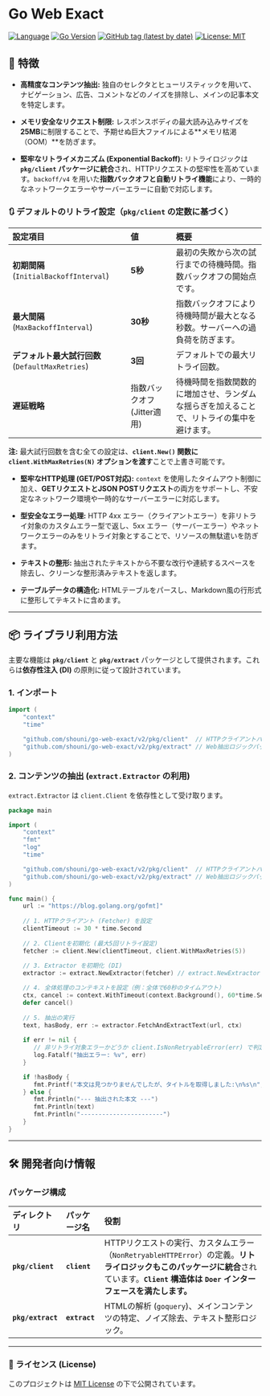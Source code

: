 # Go Web Exact

[![Language](https://img.shields.io/badge/Language-Go-blue)](https://golang.org/)
[![Go Version](https://img.shields.io/github/go-mod/go-version/shouni/go-web-exact)](https://golang.org/)
[![GitHub tag (latest by date)](https://img.shields.io/github/v/tag/shouni/go-web-exact)](https://github.com/shouni/go-web-exact/tags)
[![License: MIT](https://img.shields.io/badge/License-MIT-yellow.svg)](https://opensource.org/licenses/MIT)

## 🚀 特徴

* **高精度なコンテンツ抽出:** 独自のセレクタとヒューリスティックを用いて、ナビゲーション、広告、コメントなどのノイズを排除し、メインの記事本文を特定します。

* **メモリ安全なリクエスト制限:** レスポンスボディの最大読み込みサイズを**25MB**に制限することで、予期せぬ巨大ファイルによる**メモリ枯渇（OOM）**を防ぎます。

* **堅牢なリトライメカニズム (Exponential Backoff):**
  リトライロジックは **`pkg/client` パッケージに統合**され、HTTPリクエストの堅牢性を高めています。`backoff/v4` を用いた**指数バックオフと自動リトライ機能**により、一時的なネットワークエラーやサーバーエラーに自動で対応します。

### 🔃 デフォルトのリトライ設定（`pkg/client` の定数に基づく）

| 設定項目 | 値 | 概要 |
| :--- | :--- |:---|
| **初期間隔** (`InitialBackoffInterval`) | **5秒** | 最初の失敗から次の試行までの待機時間。指数バックオフの開始点です。 |
| **最大間隔** (`MaxBackoffInterval`) | **30秒** | 指数バックオフにより待機時間が最大となる秒数。サーバーへの過負荷を防ぎます。 |
| **デフォルト最大試行回数** (`DefaultMaxRetries`) | **3回** | デフォルトでの最大リトライ回数。 |
| **遅延戦略** | 指数バックオフ (Jitter適用) | 待機時間を指数関数的に増加させ、ランダムな揺らぎを加えることで、リトライの集中を避けます。 |

  **注:** 最大試行回数を含む全ての設定は、**`client.New()` 関数に `client.WithMaxRetries(N)` オプションを渡す**ことで上書き可能です。

* **堅牢なHTTP処理 (GET/POST対応):** `context` を使用したタイムアウト制御に加え、**GETリクエストとJSON POSTリクエスト**の両方をサポートし、不安定なネットワーク環境や一時的なサーバーエラーに対応します。

* **型安全なエラー処理:** HTTP 4xx エラー（クライアントエラー）を非リトライ対象のカスタムエラー型で返し、5xx エラー（サーバーエラー）やネットワークエラーのみをリトライ対象とすることで、リソースの無駄遣いを防ぎます。

* **テキストの整形:** 抽出されたテキストから不要な改行や連続するスペースを除去し、クリーンな整形済みテキストを返します。

* **テーブルデータの構造化:** HTMLテーブルをパースし、Markdown風の行形式に整形してテキストに含めます。

-----

## 📦 ライブラリ利用方法

主要な機能は **`pkg/client`** と **`pkg/extract`** パッケージとして提供されます。これらは**依存性注入 (DI)** の原則に従って設計されています。

### 1\. インポート

```go
import (
    "context"
    "time"

    "github.com/shouni/go-web-exact/v2/pkg/client"  // HTTPクライアントパッケージ
    "github.com/shouni/go-web-exact/v2/pkg/extract" // Web抽出ロジックパッケージ
)
````

### 2\. コンテンツの抽出 (`extract.Extractor` の利用)

`extract.Extractor` は `client.Client` を依存性として受け取ります。

```go
package main

import (
    "context"
    "fmt"
    "log"
    "time"

    "github.com/shouni/go-web-exact/v2/pkg/client"  // HTTPクライアントパッケージ
	"github.com/shouni/go-web-exact/v2/pkg/extract" // Web抽出ロジックパッケージ
)

func main() {
    url := "https://blog.golang.org/gofmt]"
    
    // 1. HTTPクライアント (Fetcher) を設定
    clientTimeout := 30 * time.Second 
    
    // 2. Clientを初期化 (最大5回リトライ設定)
    fetcher := client.New(clientTimeout, client.WithMaxRetries(5)) 
    
    // 3. Extractor を初期化 (DI)
    extractor := extract.NewExtractor(fetcher) // extract.NewExtractor に変更

    // 4. 全体処理のコンテキストを設定（例：全体で60秒のタイムアウト）
    ctx, cancel := context.WithTimeout(context.Background(), 60*time.Second)
    defer cancel()
    
    // 5. 抽出の実行
    text, hasBody, err := extractor.FetchAndExtractText(url, ctx)
    
    if err != nil {
       // 非リトライ対象エラーかどうか client.IsNonRetryableError(err) で判定可能
       log.Fatalf("抽出エラー: %v", err)
    }

    if !hasBody {
       fmt.Printf("本文は見つかりませんでしたが、タイトルを取得しました:\n%s\n", text)
    } else {
       fmt.Println("--- 抽出された本文 ---")
       fmt.Println(text)
       fmt.Println("-----------------------")
    }
}
```

-----

## 🛠️ 開発者向け情報

### パッケージ構成

| ディレクトリ | パッケージ名 | 役割 |
| :--- | :--- | :--- |
| **`pkg/client`** | **`client`** | HTTPリクエストの実行、カスタムエラー（`NonRetryableHTTPError`）の定義。**リトライロジックもこのパッケージに統合**されています。**`Client` 構造体は `Doer` インターフェースを満たします。** |
| **`pkg/extract`** | **`extract`** | HTMLの解析 (`goquery`)、メインコンテンツの特定、ノイズ除去、テキスト整形ロジック。 |

-----

### 📜 ライセンス (License)

このプロジェクトは [MIT License](https://opensource.org/licenses/MIT) の下で公開されています。

